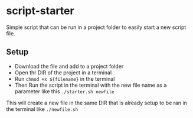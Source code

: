 # script-starter
Simple script that can be run in a project folder to easily start a new script file.

## Setup
- Download the file and add to a project folder
- Open thr DIR of the project in a terminal
- Run ``chmod +x ${filename}`` in the terminal
- Then Run the script in the terminal with the new file name as a parameter like this ``./starter.sh newfile``

This will create a new file in the same DIR that is already setup to be ran in the terminal like ``./newfile.sh``
